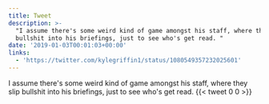 ```yaml
---
title: Tweet
description: >-
  "I assume there's some weird kind of game amongst his staff, where they slip
  bullshit into his briefings, just to see who's get read. "
date: '2019-01-03T00:01:03+00:00'
links:
  - 'https://twitter.com/kylegriffin1/status/1080549357232025601'
---
```

I assume there's some weird kind of game amongst his staff, where they slip bullshit into his briefings, just to see who's get read. 
      {{< tweet 0 0 >}}
    
